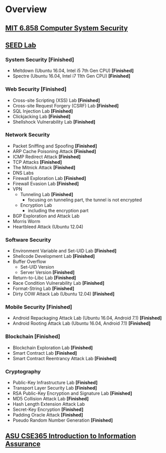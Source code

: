 # Overview

## [MIT 6.858 Computer System Security](https://css.csail.mit.edu/6.858/2022/)


## [SEED Lab](https://seedsecuritylabs.org)

### System Security **[Finished]**
- Meltdown (Ubuntu 16.04, Intel i5 7th Gen CPU) **[Finished]**
- Spectre (Ubuntu 16.04, Intel i7 11th Gen CPU) **[Finished]**

### Web Security **[Finished]**
- Cross-site Scripting (XSS) Lab **[Finished]**
- Cross-site Request Forgery (CSRF) Lab **[Finished]**
- SQL Injection Lab **[Finished]**
- Clickjacking Lab **[Finished]**
- Shellshock Vulnerability Lab **[Finished]**

### Network Security
- Packet Sniffing and Spoofing **[Finished]**
- ARP Cache Poisoning Attack **[Finished]**
- ICMP Redirect Attack **[Finished]**
- TCP Attacks **[Finished]**
- The Mitnick Attack **[Finished]**
- DNS Labs
- Firewall Exploration Lab **[Finished]**
- Firewall Evasion Lab **[Finished]**
- VPN
    - Tunneling Lab **[Finished]**
        - focusing on tunneling part, the tunnel is not encrypted
    - Encryption Lab
        - including the encryption part
- BGP Exploration and Attack Lab
- Morris Worm
- Heartbleed Attack (Ubuntu 12.04)

### Software Security
- Environment Variable and Set-UID Lab **[Finished]**
- Shellcode Development Lab **[Finished]**
- Buffer Overflow
    - Set-UID Version
    - Server Version **[Finished]**
- Return-to-Libc Lab **[Finished]**
- Race Condition Vulnerability Lab **[Finished]**
- Format-String Lab **[Finished]**
- Dirty COW Attack Lab (Ubuntu 12.04) **[Finished]**

### Mobile Security **[Finished]**
- Android Repackaging Attack Lab (Ubuntu 16.04, Android 7.1) **[Finished]**
- Android Rooting Attack Lab (Ubuntu 16.04, Android 7.1) **[Finished]**

### Blockchain **[Finished]**
- Blockchain Exploration Lab **[Finished]**
- Smart Contract Lab **[Finished]**
- Smart Contract Reentrancy Attack Lab **[Finished]**

### Cryptography
- Public-Key Infrastructure Lab **[Finished]**
- Transport Layer Security Lab **[Finished]**
- RSA Public-Key Encryption and Signature Lab **[Finished]**
- MD5 Collision Attack Lab **[Finished]**
- Hash Length Extension Attack Lab
- Secret-Key Encryption **[Finished]**
- Padding Oracle Attack **[Finished]**
- Pseudo Random Number Generation **[Finished]**

## [ASU CSE365 Introduction to Information Assurance](https://adamdoupe.com/teaching/classes/cse365-intro-information-assurance-s20/)
